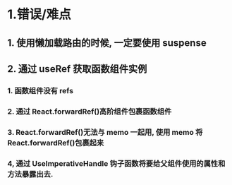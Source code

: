 # 1.错误/难点

## 1. 使用懒加载路由的时候, 一定要使用 suspense

## 2. 通过 useRef 获取函数组件实例

### 1. 函数组件没有 refs

### 2. 通过 React.forwardRef()高阶组件包裹函数组件

### 3. React.forwardRef()无法与 memo 一起用, 使用 memo 将 React.forwardRef()包裹起来

### 4, 通过 UseImperativeHandle 钩子函数将要给父组件使用的属性和方法暴露出去.
